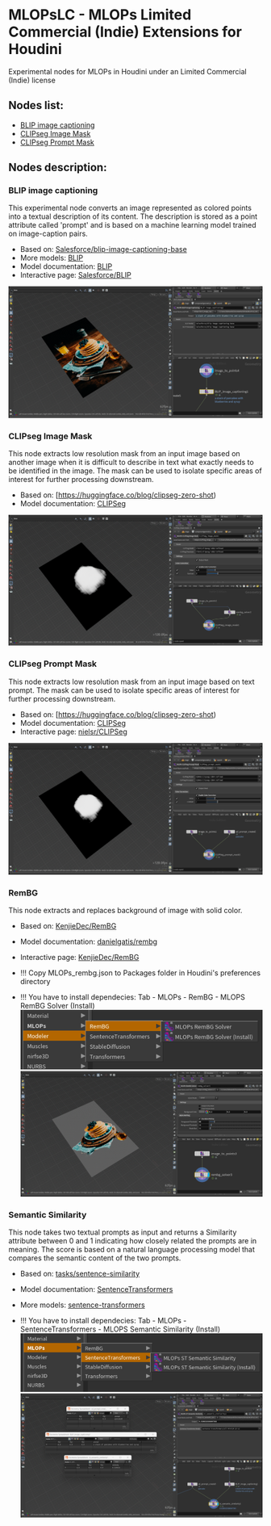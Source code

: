 # MLOPsLC - MLOPs Limited Commercial (Indie) Extensions for Houdini
 Experimental nodes for MLOPs in Houdini under an Limited Commercial (Indie) license
 
 ## Nodes list:
- [BLIP image captioning](#blip-image-captioning)
- [CLIPseg Image Mask](#clipseg-image-mask)
- [CLIPseg Prompt Mask](#clipseg-prompt-mask)
 
 ## Nodes description:
 ### BLIP image captioning
This experimental node converts an image represented as colored points into a textual description of its content. The description is stored as a point attribute called 'prompt' and is based on a machine learning model trained on image-caption pairs.

- Based on: [Salesforce/blip-image-captioning-base](https://huggingface.co/Salesforce/blip-image-captioning-base)
- More models: [BLIP](https://huggingface.co/models?other=blip)
- Model documentation: [BLIP](https://huggingface.co/docs/transformers/model_doc/blip)
- Interactive page: [Salesforce/BLIP](https://huggingface.co/spaces/Salesforce/BLIP)

![Blip Image Captioning](/help/images/screenshot_BLIP_image_captioning.png)

### CLIPseg Image Mask
This node extracts low resolution mask from an input image based on another image when it is difficult to describe in text what exactly needs to be identified in the image. The mask can be used to isolate specific areas of interest for further processing downstream. 

- Based on: [https://huggingface.co/blog/clipseg-zero-shot)
- Model documentation: [CLIPSeg](https://huggingface.co/docs/transformers/main/en/model_doc/clipseg)

![CLIPseg Image Mask](/help/images/screenshot_CLIPSeg_image_mask.png)

### CLIPseg Prompt Mask
This node extracts low resolution mask from an input image based on text prompt. The mask can be used to isolate specific areas of interest for further processing downstream. 

- Based on: [https://huggingface.co/blog/clipseg-zero-shot)
- Model documentation: [CLIPSeg](https://huggingface.co/docs/transformers/main/en/model_doc/clipseg)
- Interactive page: [nielsr/CLIPSeg](https://huggingface.co/spaces/nielsr/CLIPSeg)

![CLIPseg Prompt Mask](/help/images/screenshot_CLIPSeg_prompt_mask.png)

### RemBG
This node extracts and replaces background of image with solid color. 

- Based on: [KenjieDec/RemBG](https://huggingface.co/spaces/nielsr/CLIPSeg/tree/main)
- Model documentation: [danielgatis/rembg](https://github.com/danielgatis/rembg)
- Interactive page: [KenjieDec/RemBG](https://huggingface.co/spaces/KenjieDec/RemBG)

- !!! Copy MLOPs_rembg.json to Packages folder in Houdini's preferences directory
- !!! You have to install dependecies: Tab - MLOPs - RemBG - MLOPS RemBG Solver (Install)
![RemBG Install](/help/images/screenshot_RemBG_install.png)
![RemBG](/help/images/screenshot_RemBG.png)

### Semantic Similarity
This node takes two textual prompts as input and returns a Similarity attribute between 0 and 1 indicating how closely related the prompts are in meaning. The score is based on a natural language processing model that compares the semantic content of the two prompts. 

- Based on: [tasks/sentence-similarity](https://huggingface.co/tasks/sentence-similarity)
- Model documentation: [SentenceTransformers ](https://www.sbert.net/)
- More models: [sentence-transformers](https://huggingface.co/models?library=sentence-transformers&pipeline_tag=sentence-similarity&sort=downloads)

- !!! You have to install dependecies: Tab - MLOPs - SentenceTransformers  - MLOPS Semantic Similarity (Install)
![Semantic Similarity Install](/help/images/screenshot_ST_semantic_similarity_install.png)
![Semantic Similarity](/help/images/screenshot_ST_semantic_similarity.png)
